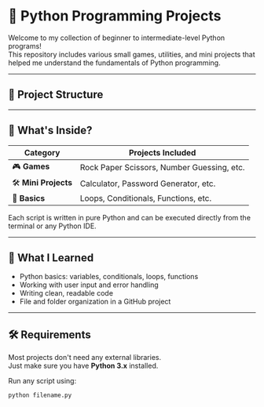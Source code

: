 # 🐍 Python Programming Projects

Welcome to my collection of beginner to intermediate-level Python programs!  
This repository includes various small games, utilities, and mini projects that helped me understand the fundamentals of Python programming.

---

## 📂 Project Structure

---

## 🚀 What's Inside?

| Category        | Projects Included |
|----------------|-------------------|
| 🎮 **Games**        | Rock Paper Scissors, Number Guessing, etc. |
| 🛠️ **Mini Projects** | Calculator, Password Generator, etc. |
| 📘 **Basics**        | Loops, Conditionals, Functions, etc. |

Each script is written in pure Python and can be executed directly from the terminal or any Python IDE.

---

## 🧠 What I Learned

- Python basics: variables, conditionals, loops, functions
- Working with user input and error handling
- Writing clean, readable code
- File and folder organization in a GitHub project

---

## 🛠️ Requirements

Most projects don't need any external libraries.  
Just make sure you have **Python 3.x** installed.

Run any script using:

```bash
python filename.py


